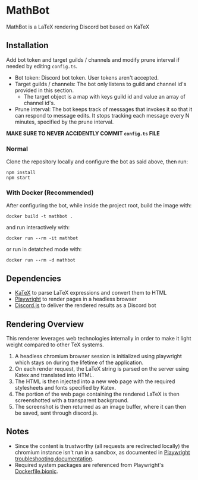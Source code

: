 # MathBot
MathBot is a LaTeX rendering Discord bot based on KaTeX

## Installation
Add bot token and target guilds / channels and modify prune interval if needed by editing `config.ts`.

- Bot token: Discord bot token. User tokens aren't accepted.
- Target guilds / channels: The bot only listens to guild and channel id's provided in this section.
    - The target object is a map with keys guild id and value an array of channel id's.
- Prune interval: The bot keeps track of messages that invokes it so that it can respond to message edits. It stops tracking each message every N minutes, specified by the prune interval.

**MAKE SURE TO NEVER ACCIDENTLY COMMIT `config.ts` FILE**

### Normal
Clone the repository locally and configure the bot as said above, then run:
```
npm install
npm start
```

### With Docker (Recommended)
After configuring the bot, while inside the project root, build the image with:
```
docker build -t mathbot .
```
and run interactively with:
```
docker run --rm -it mathbot
```
or run in detatched mode with:
```
docker run --rm -d mathbot
```

## Dependencies
- [KaTeX](https://github.com/KaTeX/KaTeX) to parse LaTeX expressions and convert them to HTML
- [Playwright](https://github.com/microsoft/playwright/) to render pages in a headless browser
- [Discord.js](https://github.com/discordjs/discord.js/) to deliver the rendered results as a Discord bot

## Rendering Overview
This renderer leverages web technologies internally in order to make it light weight compared to other TeX systems.

1. A headless chromium browser session is initialized using playwright which stays on during the lifetime of the application.
2. On each render request, the LaTeX string is parsed on the server using Katex and translated into HTML.
3. The HTML is then injected into a new web page with the required stylesheets and fonts specified by Katex.
4. The portion of the web page containing the rendered LaTeX is then screenshotted with a transparent background.
5. The screenshot is then returned as an image buffer, where it can then be saved, sent through discord.js.

## Notes
- Since the content is trustworthy (all requests are redirected locally) the chromium instance isn't run in a sandbox, as documented in [Playwright troubleshooting documentation](https://github.com/microsoft/playwright/blob/master/docs/troubleshooting.md#setting-up-chrome-linux-sandbox).
- Required system packages are referenced from Playwright's [Dockerfile.bionic](https://github.com/microsoft/playwright/blob/master/docs/docker/Dockerfile.bionic).